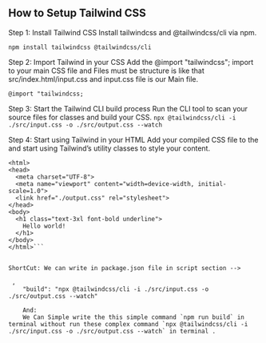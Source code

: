 ## How to Setup Tailwind CSS 

Step 1: Install Tailwind CSS
Install tailwindcss and @tailwindcss/cli via npm.

```npm install tailwindcss @tailwindcss/cli```

Step 2: Import Tailwind in your CSS
Add the @import "tailwindcss"; import to your main CSS file and Files must be structure is like that src/index.html/input.css and input.css file is our Main file.

```@import "tailwindcss;```


Step 3: Start the Tailwind CLI build process
Run the CLI tool to scan your source files for classes and build your CSS.
```npx @tailwindcss/cli -i ./src/input.css -o ./src/output.css --watch```

Step 4: Start using Tailwind in your HTML
Add your compiled CSS file to the <head> and start using Tailwind’s utility classes to style your content.

```<!doctype html>
<html>
<head>
  <meta charset="UTF-8">
  <meta name="viewport" content="width=device-width, initial-scale=1.0">
  <link href="./output.css" rel="stylesheet">
</head>
<body>
  <h1 class="text-3xl font-bold underline">
    Hello world!
  </h1>
</body>
</html>```


ShortCut: We can write in package.json file in script section -->
 
 ,
    "build": "npx @tailwindcss/cli -i ./src/input.css -o ./src/output.css --watch"

    And:
    We Can Simple write the this simple command `npm run build` in terminal without run these complex command `npx @tailwindcss/cli -i ./src/input.css -o ./src/output.css --watch` in terminal .